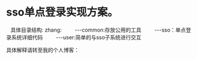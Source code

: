 # sso单点登录实现方案。
    具体目录结构:
       zhang:
         ---common:存放公用的工具
         ---sso：单点登录系统详细代码
         ---user:简单的与sso子系统进行交互
         

具体解释请转至我的个人博客：
       
